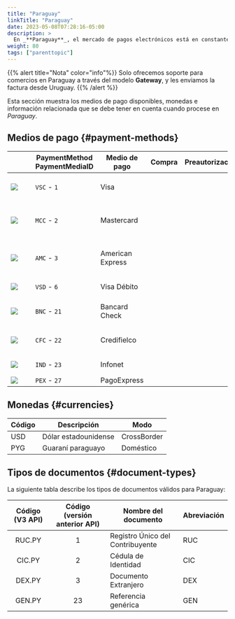 ```yaml
---
title: "Paraguay"
linkTitle: "Paraguay"
date: 2023-05-08T07:28:16-05:00
description: >
  En _**Paraguay**_, el mercado de pagos electrónicos está en constante desarrollo y crecimiento, impulsado por la expansión del acceso a internet de la población y la adopción de tecnologías financieras. Aún existen desafíos en cuanto a la inclusión financiera y la adopción masiva de estos medios de pago, por lo que se espera que el mercado crezca en los próximos años.
weight: 80
tags: ["parenttopic"]
---
```


{{% alert title="Nota" color="info"%}}
Solo ofrecemos soporte para comercios en Paraguay a través del modelo **Gateway**, y les enviamos la factura desde Uruguay.
{{% /alert %}}

Esta sección muestra los medios de pago disponibles, monedas e información relacionada que se debe tener en cuenta cuando procese en _Paraguay_.

## Medios de pago {#payment-methods}

|  | PaymentMethod PaymentMediaID | Medio de pago | Compra | Preautorización | Reembolso total | Reembolso parcial | Tipo |
|------|----------------------------|----------------|----------|--------------------|-------------|-----------------|------|
| <img src="https://s3.amazonaws.com/gateway.prod.bamboopayment.com/payment-method-logos/Visa_CreditCard.png" style="min-width: 40px;" /> | `VSC` - `1` | Visa | <img src="/assets/check_mark_64.png" width="15px" /> | <img src="/assets/x_mark_64.png" width="15px" /> | <img src="/assets/x_mark_64.png" width="15px" /> | <img src="/assets/x_mark_64.png" width="15px" /> | Tarjeta de crédito |
| <img src="https://s3.amazonaws.com/gateway.prod.bamboopayment.com/payment-method-logos/MasterCard_CreditCard.png" style="min-width: 40px;" /> | `MCC` - `2` | Mastercard | <img src="/assets/check_mark_64.png" width="15px" /> | <img src="/assets/x_mark_64.png" width="15px" /> | <img src="/assets/x_mark_64.png" width="15px" /> | <img src="/assets/x_mark_64.png" width="15px" /> | Tarjeta de crédito y débito |
| <img src="https://s3.amazonaws.com/gateway.prod.bamboopayment.com/payment-method-logos/AmericanExpress_CreditCard.png" style="min-width: 40px;" /> | `AMC` - `3` | American Express | <img src="/assets/check_mark_64.png" width="15px" /> | <img src="/assets/x_mark_64.png" width="15px" /> | <img src="/assets/x_mark_64.png" width="15px" /> | <img src="/assets/x_mark_64.png" width="15px" /> | Tarjeta de crédito y débito |
| <img src="https://s3.amazonaws.com/gateway.prod.bamboopayment.com/payment-method-logos/Visa_CreditCard.png" style="min-width: 40px;" /> | `VSD` - `6` | Visa Débito | <img src="/assets/check_mark_64.png" width="15px" /> | <img src="/assets/x_mark_64.png" width="15px" /> | <img src="/assets/x_mark_64.png" width="15px" /> | <img src="/assets/x_mark_64.png" width="15px" /> | Tarjeta Débito |
| <img src="https://s3.amazonaws.com/gateway.prod.bamboopayment.com/payment-method-logos/Bancard_CreditCard.png" style="min-width: 40px;" /> | `BNC` - `21` | Bancard Check | <img src="/assets/check_mark_64.png" width="15px" /> | <img src="/assets/x_mark_64.png" width="15px" /> | <img src="/assets/x_mark_64.png" width="15px" /> | <img src="/assets/x_mark_64.png" width="15px" /> | Tarjeta de crédito |
| <img src="https://s3.amazonaws.com/gateway.prod.bamboopayment.com/payment-method-logos/Credifielco_CreditCard.png" style="min-width: 40px;" /> | `CFC` - `22` | Credifielco | <img src="/assets/check_mark_64.png" width="15px" /> | <img src="/assets/x_mark_64.png" width="15px" /> | <img src="/assets/x_mark_64.png" width="15px" /> | <img src="/assets/x_mark_64.png" width="15px" /> | Tarjeta de crédito |
| <img src="https://s3.amazonaws.com/gateway.prod.bamboopayment.com/payment-method-logos/InfoNet_DebitCard.png" style="min-width: 40px;" /> | `IND` - `23` | Infonet | <img src="/assets/check_mark_64.png" width="15px" /> | <img src="/assets/x_mark_64.png" width="15px" /> | <img src="/assets/x_mark_64.png" width="15px" /> | <img src="/assets/x_mark_64.png" width="15px" /> | Tarjeta Débito |
| <img src="https://s3.amazonaws.com/gateway.prod.bamboopayment.com/payment-method-logos/PagoExpress_PhysicalNetwork.png" style="min-width: 40px;" /> | `PEX` - `27` | PagoExpress | <img src="/assets/check_mark_64.png" width="15px" /> | <img src="/assets/x_mark_64.png" width="15px" /> | <img src="/assets/x_mark_64.png" width="15px" /> | <img src="/assets/x_mark_64.png" width="15px" /> | Efectivo |


<!--| | Payment MediaId | Medio de pago | Compra | Preautorización | Reembolso total | Reembolso parcial | Tipo | Flujo |
|-----|:---:|---|:---:|:---:|:---:|:---:|-----|-----|
| <img src="https://s3.amazonaws.com/gateway.prod.bamboopayment.com/payment-method-logos/Visa_CreditCard.png" style="min-width: 40px;" /> | 1 | Visa | <img src="/assets/check_mark_64.png" width="15px"/> | <img src="/assets/x_mark_64.png" width="15px"/> | <img src="/assets/x_mark_64.png" width="15px"/> | <img src="/assets/x_mark_64.png" width="15px"/> | Tarjeta de crédito | API |
| <img src="https://s3.amazonaws.com/gateway.prod.bamboopayment.com/payment-method-logos/MasterCard_CreditCard.png" style="min-width: 40px;" /> | 2 | Mastercard | <img src="/assets/check_mark_64.png" width="15px"/> | <img src="/assets/x_mark_64.png" width="15px"/> | <img src="/assets/x_mark_64.png" width="15px"/> | <img src="/assets/x_mark_64.png" width="15px"/> | Tarjeta de crédito y débito | API |
| <img src="https://s3.amazonaws.com/gateway.prod.bamboopayment.com/payment-method-logos/AmericanExpress_CreditCard.png" style="min-width: 40px;" /> | 3 | American Express | <img src="/assets/check_mark_64.png" width="15px"/> | <img src="/assets/x_mark_64.png" width="15px"/> | <img src="/assets/x_mark_64.png" width="15px"/> | <img src="/assets/x_mark_64.png" width="15px"/> | Tarjeta de crédito y débito | API |
| <img src="https://s3.amazonaws.com/gateway.prod.bamboopayment.com/payment-method-logos/Visa_CreditCard.png" style="min-width: 40px;" /> | 6 | Visa Débito | <img src="/assets/check_mark_64.png" width="15px"/> | <img src="/assets/x_mark_64.png" width="15px"/> | <img src="/assets/x_mark_64.png" width="15px"/> | <img src="/assets/x_mark_64.png" width="15px"/> | Tarjeta Débito | API |
| <img src="https://s3.amazonaws.com/gateway.prod.bamboopayment.com/payment-method-logos/Bancard_CreditCard.png" style="min-width: 40px;" /> | 21 | Bancard Check | <img src="/assets/check_mark_64.png" width="15px"/> | <img src="/assets/x_mark_64.png" width="15px"/> | <img src="/assets/x_mark_64.png" width="15px"/> | <img src="/assets/x_mark_64.png" width="15px"/> | Tarjeta de crédito | API |
| <img src="https://s3.amazonaws.com/gateway.prod.bamboopayment.com/payment-method-logos/Credifielco_CreditCard.png" style="min-width: 40px;" /> | 22 | Credifielco | <img src="/assets/check_mark_64.png" width="15px"/> | <img src="/assets/x_mark_64.png" width="15px"/> | <img src="/assets/x_mark_64.png" width="15px"/> | <img src="/assets/x_mark_64.png" width="15px"/> | Tarjeta de crédito | API |
| <img src="https://s3.amazonaws.com/gateway.prod.bamboopayment.com/payment-method-logos/InfoNet_DebitCard.png" style="min-width: 40px;" /> | 23 | Infonet | <img src="/assets/check_mark_64.png" width="15px"/> | <img src="/assets/x_mark_64.png" width="15px"/> | <img src="/assets/x_mark_64.png" width="15px"/> | <img src="/assets/x_mark_64.png" width="15px"/> | Tarjeta Débito | API |
| <img src="https://s3.amazonaws.com/gateway.prod.bamboopayment.com/payment-method-logos/PagoExpress_PhysicalNetwork.png" style="min-width: 40px;" /> | 27 | PagoExpress | <img src="/assets/check_mark_64.png" width="15px"/> | <img src="/assets/x_mark_64.png" width="15px"/> | <img src="/assets/x_mark_64.png" width="15px"/> | <img src="/assets/x_mark_64.png" width="15px"/> | Efectivo | API |-->

## Monedas {#currencies}

| Código | Descripción          | Modo        |
|--------|----------------------|-------------|
| USD    | Dólar estadounidense | CrossBorder |
| PYG    | Guaraní paraguayo    | Doméstico   |

## Tipos de documentos {#document-types}
La siguiente tabla describe los tipos de documentos válidos para Paraguay:

| Código (V3 API) | Código (versión anterior API) | Nombre del documento             | Abreviación |
|:-------------:|:-------------------:|----------------------------------|--------------|
| RUC.PY        | 1                   | Registro Único del Contribuyente | RUC          |
| CIC.PY       | 2                    | Cédula de Identidad              | CIC          |
| DEX.PY       | 3                    | Documento Extranjero             | DEX          |
| GEN.PY       | 23                   | Referencia genérica              | GEN          |
